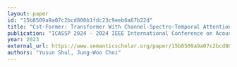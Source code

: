 ```yaml
---
layout: paper
id: "15b8509a9a07c2bcd800b1fdc23c9eeb6a67b22d"
title: "Cst-Former: Transformer With Channel-Spectro-Temporal Attention For Sound Event Localization And Detection"
publication: "ICASSP 2024 - 2024 IEEE International Conference on Acoustics, Speech and Signal Processing (ICASSP)"
year: 2023
external_url: https://www.semanticscholar.org/paper/15b8509a9a07c2bcd800b1fdc23c9eeb6a67b22d
authors: "Yusun Shul, Jung-Woo Choi"
---
```

